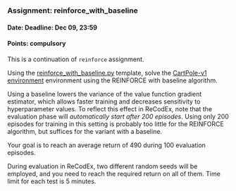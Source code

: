 ### Assignment: reinforce_with_baseline
#### Date: Deadline: Dec 09, 23:59
#### Points: **compulsory**

This is a continuation of `reinforce` assignment.

Using the [reinforce_with_baseline.py](https://github.com/ufal/npfl122/tree/master/labs/07/reinforce_with_baseline.py)
template, solve the [CartPole-v1 environment](https://gym.openai.com/envs/CartPole-v1)
environment using the REINFORCE with baseline algorithm.

Using a baseline lowers the variance of the value function gradient estimator,
which allows faster training and decreases sensitivity to hyperparameter values.
To reflect this effect in ReCodEx, note that the evaluation phase will
_automatically start after 200 episodes_. Using only 200 episodes for training
in this setting is probably too little for the REINFORCE algorithm, but
suffices for the variant with a baseline.

Your goal is to reach an average return of 490 during 100 evaluation episodes.

During evaluation in ReCodEx, two different random seeds will be employed, and
you need to reach the required return on all of them. Time limit for each test
is 5 minutes.
